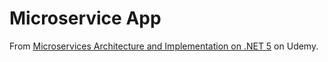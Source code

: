 # Microservice App

From [Microservices Architecture and Implementation on .NET 5](https://www.udemy.com/course/microservices-architecture-and-implementation-on-dotnet/) on Udemy.